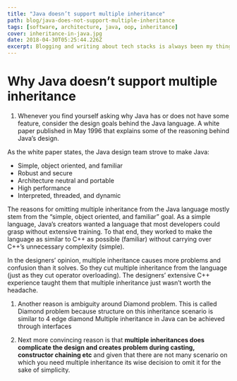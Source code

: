 ```yaml
---
title: "Java doesn’t support multiple inheritance"
path: blog/java-does-not-support-multiple-inheritance
tags: [software, architecture, java, oop, inheritance]
cover: inheritance-in-java.jpg
date: 2018-04-30T05:25:44.226Z
excerpt: Blogging and writing about tech stacks is always been my thing. career path of any architect
---
```


# Why Java doesn’t support multiple inheritance

1. Whenever you find yourself asking why Java has or does not have some feature, consider the design goals behind the Java language. A white paper published in May 1996 that explains some of the reasoning behind Java’s design.

As the white paper states, the Java design team strove to make Java:

- Simple, object oriented, and familiar
- Robust and secure
- Architecture neutral and portable
- High performance
- Interpreted, threaded, and dynamic

The reasons for omitting multiple inheritance from the Java language mostly stem from the “simple, object oriented, and familiar” goal. As a simple language, Java’s creators wanted a language that most developers could grasp without extensive training. To that end, they worked to make the language as similar to C++ as possible (familiar) without carrying over C++’s unnecessary complexity (simple).

In the designers’ opinion, multiple inheritance causes more problems and confusion than it solves. So they cut multiple inheritance from the language (just as they cut operator overloading). The designers’ extensive C++ experience taught them that multiple inheritance just wasn’t worth the headache.

1. Another reason is ambiguity around Diamond problem. This is called Diamond problem because structure on this inheritance scenario is similar to 4 edge diamond
   Multiple inheritance in Java can be achieved through interfaces

1. Next more convincing reason is that **multiple inheritances does complicate the design and creates problem during casting, constructor chaining etc** and given that there are not many scenario on which you need multiple inheritance its wise decision to omit it for the sake of simplicity.

